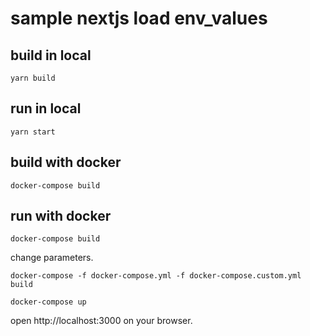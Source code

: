 # sample nextjs load env_values

## build in local

```shell script
yarn build
```

## run in local

```shell
yarn start
```

## build with docker

```shell script
docker-compose build
```

## run with docker

```shell script
docker-compose build
```

change parameters.

```shell script
docker-compose -f docker-compose.yml -f docker-compose.custom.yml build
```

```shell script
docker-compose up
```

open http://localhost:3000 on your browser.
